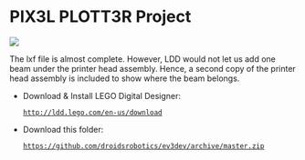 <h1>PIX3L PLOTT3R Project</h1>
<img src="https://scontent-iad3-1.xx.fbcdn.net/hphotos-xlt1/v/t1.0-9/12742519_1509710212669723_4304083322119299525_n.jpg?oh=b11d74b98a01d2f8db4a8b8aaad7529b&oe=57548740">

The lxf file is almost complete. However, LDD would not let us add one beam under the printer head assembly. Hence, a second copy of the printer head assembly is included to show where the beam belongs.

*   Download & Install LEGO Digital Designer:

       <code>http://ldd.lego.com/en-us/download</code>
       

*   Download this folder:

       <code>https://github.com/droidsrobotics/ev3dev/archive/master.zip</code>
